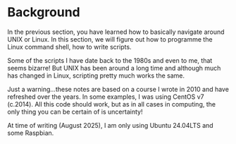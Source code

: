 # Background

In the previous section, you have learned how to basically navigate around UNIX or Linux. In this section, we will figure out how to programme the Linux command shell, how to write scripts.

Some of the scripts I have date back to the 1980s and even to me, that seems bizarre! But UNIX has been around a long time and although much has changed in Linux, scripting pretty much works the same.&#x20;

Just a warning...these notes are based on a course I wrote in 2010 and have refreshed over the years. In some examples, I was using CentOS v7 (c.2014). All this code should work, but as in all cases in computing, the only thing you can be certain of is uncertainty!&#x20;

At time of writing (August 2025), I am only using Ubuntu 24.04LTS and some Raspbian.
